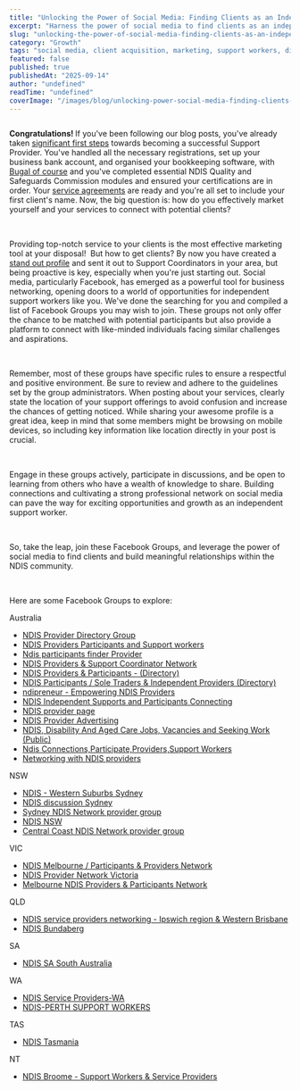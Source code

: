 ```yaml
---
title: "Unlocking the Power of Social Media: Finding Clients as an Independent Support Worker"
excerpt: "Harness the power of social media to find clients as an independent support worker. Effective marketing strategies for the digital age."
slug: "unlocking-the-power-of-social-media-finding-clients-as-an-independent-support-worker"
category: "Growth"
tags: "social media, client acquisition, marketing, support workers, digital marketing"
featured: false
published: true
publishedAt: "2025-09-14"
author: "undefined"
readTime: "undefined"
coverImage: "/images/blog/unlocking-power-social-media-finding-clients-independent-support-worker/hero-image.svg"
---
```


<figure class="w-richtext-align-floatright w-richtext-figure-type-image"><div><img src="https://cdn.prod.website-files.com/60cc2b7089c676114586e061/64bde639a7cb1c7fd43702cb_toa-heftiba-_UIVmIBB3JU-unsplash.jpg" loading="lazy" alt=""></div></figure><p><strong>Congratulations! </strong>If you've been following our blog posts, you've already taken <a href="https://www.bugal.com.au/post/getting-started-as-a-support-provider" target="_blank">significant first steps</a> towards becoming a successful Support Provider. You've handled all the necessary registrations, set up your business bank account, and organised your bookkeeping software, with <a href="https://www.bugal.com.au/post/empowering-independent-support-providers-why-choose-bugal-as-your-software-provider" target="_blank">Bugal of course</a> and you've completed essential NDIS Quality and Safeguards Commission modules and ensured your certifications are in order. Your <a href="https://www.bugal.com.au/post/crafting-a-comprehensive-service-agreement-for-support-providers-and-ndis-participants" target="_blank">service agreements</a> are ready and you're all set to include your first client's name. Now, the big question is: how do you effectively market yourself and your services to connect with potential clients?</p><p>‍</p><p>Providing top-notch service to your clients is the most effective marketing tool at your disposal!&nbsp; But how to get clients? By now you have created a <a href="https://www.bugal.com.au/post/stand-out-with-an-irresistible-profile" target="_blank">stand out profile</a> and sent it out to Support Coordinators in your area, but being proactive is key, especially when you're just starting out. Social media, particularly Facebook, has emerged as a powerful tool for business networking, opening doors to a world of opportunities for independent support workers like you. We've done the searching for you and compiled a list of Facebook Groups you may wish to join. These groups not only offer the chance to be matched with potential participants but also provide a platform to connect with like-minded individuals facing similar challenges and aspirations.</p><p>‍</p><p>Remember, most of these groups have specific rules to ensure a respectful and positive environment. Be sure to review and adhere to the guidelines set by the group administrators. When posting about your services, clearly state the location of your support offerings to avoid confusion and increase the chances of getting noticed. While sharing your awesome profile is a great idea, keep in mind that some members might be browsing on mobile devices, so including key information like location directly in your post is crucial.</p><p>‍</p><p>Engage in these groups actively, participate in discussions, and be open to learning from others who have a wealth of knowledge to share. Building connections and cultivating a strong professional network on social media can pave the way for exciting opportunities and growth as an independent support worker.</p><p>‍</p><p>So, take the leap, join these Facebook Groups, and leverage the power of social media to find clients and build meaningful relationships within the NDIS community.</p><p>‍</p><p>Here are some Facebook Groups to explore:</p><p>Australia</p><ul role="list"><li><a href="https://www.facebook.com/groups/711782022891219/" target="_blank">NDIS Provider Directory Group</a></li><li><a href="https://www.facebook.com/groups/589024559644848" target="_blank">NDIS Providers Participants and Support workers</a></li><li><a href="https://www.facebook.com/groups/183251429575209/" target="_blank">Ndis participants finder Provider</a></li><li><a href="https://www.facebook.com/groups/437859621839186" target="_blank">NDIS Providers &amp; Support Coordinator Network</a></li><li><a href="https://www.facebook.com/groups/ndisprovidersall/" target="_blank">NDIS Providers &amp; Participants - (Directory)</a></li><li><a href="https://www.facebook.com/groups/ParticipantsEngagingIndependentProviders/" target="_blank">NDIS Participants / Sole Traders &amp; Independent Providers (Directory)</a></li><li><a href="https://www.facebook.com/groups/2374586452672923" target="_blank">ndipreneur - Empowering NDIS Providers</a></li><li><a href="https://www.facebook.com/groups/419689111992569/" target="_blank">NDIS Independent Supports and Participants Connecting</a></li><li><a href="https://www.facebook.com/groups/469927800490425/" target="_blank">NDIS provider page</a></li><li><a href="https://www.facebook.com/groups/ndisprovideradvertising/" target="_blank">NDIS Provider Advertising</a></li><li><a href="https://www.facebook.com/groups/NDISandDisabilityPositionsAvailable" target="_blank">NDIS, Disability And Aged Care Jobs, Vacancies and Seeking Work (Public)</a></li><li><a href="https://www.facebook.com/groups/817887042730855" target="_blank">Ndis Connections,Participate,Providers,Support Workers</a></li><li><a href="https://www.facebook.com/groups/479734502726776" target="_blank">Networking with NDIS providers</a></li></ul><p>NSW</p><ul role="list"><li><a href="https://www.facebook.com/groups/608157167103882/" target="_blank">NDIS - Western Suburbs Sydney</a></li><li><a href="https://www.facebook.com/groups/2448540742067287" target="_blank">NDIS discussion Sydney</a></li><li><a href="https://www.facebook.com/groups/wholewarriornetworksydney" target="_blank">Sydney NDIS Network provider group</a></li><li><a href="https://www.facebook.com/groups/NDIS.ParticipantsAndProvidernsw" target="_blank">NDIS NSW</a></li><li><a href="https://www.facebook.com/groups/CentralCoastNDISProviderNetwork" target="_blank">Central Coast NDIS Network provider group</a></li></ul><p>VIC</p><ul role="list"><li><a href="https://www.facebook.com/groups/763251945243761/" target="_blank">NDIS Melbourne / Participants &amp; Providers Network</a></li><li><a href="https://www.facebook.com/groups/ndisbusinessownersinvictoria" target="_blank">NDIS Provider Network Victoria</a></li><li><a href="https://www.facebook.com/groups/awesomemelbourne" target="_blank">Melbourne NDIS Providers &amp; Participants Network</a></li></ul><p>QLD</p><ul role="list"><li><a href="https://www.facebook.com/groups/250870056961862" target="_blank">NDIS service providers networking - Ipswich region &amp; Western Brisbane</a></li><li><a href="https://www.facebook.com/groups/1314145655281590/" target="_blank">NDIS Bundaberg</a></li></ul><p>SA</p><ul role="list"><li><a href="https://www.facebook.com/groups/2345887882179557" target="_blank">NDIS SA South Australia</a></li></ul><p>WA</p><ul role="list"><li><a href="https://www.facebook.com/groups/316655473393277/" target="_blank">NDIS Service Providers-WA</a></li><li><a href="https://www.facebook.com/groups/1099193430510987/" target="_blank">NDIS-PERTH SUPPORT WORKERS</a></li></ul><p>TAS</p><ul role="list"><li><a href="https://www.facebook.com/groups/1210190709505349" target="_blank">NDIS Tasmania</a></li></ul><p>NT</p><ul role="list"><li><a href="https://www.facebook.com/groups/231517272343074/" target="_blank">NDIS Broome - Support Workers &amp; Service Providers</a></li></ul><p>‍</p><p>‍</p>